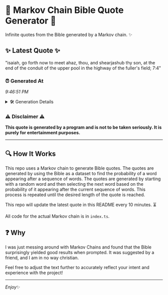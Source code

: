 # 📖 Markov Chain Bible Quote Generator 📖

Infinite quotes from the Bible generated by a Markov chain. ✨

## ✨ Latest Quote ✨
"isaiah, go forth now to meet ahaz, thou, and shearjashub thy son, at the end of the conduit of the upper pool in the highway of the fuller's field; 7:4"

### ⏰ Generated At
*9:46:51 PM*

<details>
    <summary>🛠️ Generation Details</summary>
    <p>
        <strong>🌱 Seed:</strong> isaiah,<br>
        <strong>🔄 Iterations:</strong> 29<br>
        <strong>📜 Context History:</strong><br>[ isaiah, ]: go<br>[ isaiah,, go ]: forth<br>[ isaiah,, go, forth ]: now<br>[ isaiah,, go, forth, now ]: to<br>[ isaiah,, go, forth, now, to ]: meet<br>[ isaiah,, go, forth, now, to, meet ]: ahaz,<br>[ go, forth, now, to, meet, ahaz, ]: thou,<br>[ forth, now, to, meet, ahaz,, thou, ]: and<br>[ now, to, meet, ahaz,, thou,, and ]: shearjashub<br>[ to, meet, ahaz,, thou,, and, shearjashub ]: thy<br>[ meet, ahaz,, thou,, and, shearjashub, thy ]: son,<br>[ ahaz,, thou,, and, shearjashub, thy, son, ]: at<br>[ thou,, and, shearjashub, thy, son,, at ]: the<br>[ and, shearjashub, thy, son,, at, the ]: end<br>[ shearjashub, thy, son,, at, the, end ]: of<br>[ thy, son,, at, the, end, of ]: the<br>[ son,, at, the, end, of, the ]: conduit<br>[ at, the, end, of, the, conduit ]: of<br>[ the, end, of, the, conduit, of ]: the<br>[ end, of, the, conduit, of, the ]: upper<br>[ of, the, conduit, of, the, upper ]: pool<br>[ the, conduit, of, the, upper, pool ]: in<br>[ conduit, of, the, upper, pool, in ]: the<br>[ of, the, upper, pool, in, the ]: highway<br>[ the, upper, pool, in, the, highway ]: of<br>[ upper, pool, in, the, highway, of ]: the<br>[ pool, in, the, highway, of, the ]: fuller's<br>[ in, the, highway, of, the, fuller's ]: field;<br>[ the, highway, of, the, fuller's, field; ]: 7:4<br>
    </p>
</details>

### ⚠️ Disclaimer ⚠️
**This quote is generated by a program and is not to be taken seriously. It is purely for entertainment purposes.**

---

## 🔍 How It Works

This repo uses a Markov chain to generate Bible quotes. The quotes are generated by using the Bible as a dataset to find the probability of a word appearing after a sequence of words. The quotes are generated by starting with a random word and then selecting the next word based on the probability of it appearing after the current sequence of words. This process is repeated until the desired length of the quote is reached.

This repo will update the latest quote in this README every 10 minutes. ⏳

All code for the actual Markov chain is in `index.ts`.

## ❓ Why

I was just messing around with Markov Chains and found that the Bible surprisingly yielded good results when prompted. 
It was suggested by a friend, and I am in no way christian.

Feel free to adjust the text further to accurately reflect your intent and experience with the project!

---

*Enjoy*✨
